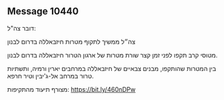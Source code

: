 ## Message 10440

דובר צה"ל: 

צה״ל ממשיך לתקוף מטרות חיזבאללה בדרום לבנון

מטוסי קרב תקפו לפני זמן קצר שורת מטרות של ארגון הטרור חיזבאללה בדרום לבנון.

בין המטרות שהותקפו, מבנים צבאיים של חיזבאללה במרחבים יארין ורמיה, ותשתיות טרור במרחב אל-ג'יבין וטיר חרפא.

מצורף תיעוד מהתקיפות: https://bit.ly/460nDPw

